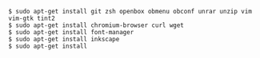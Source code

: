 
    $ sudo apt-get install git zsh openbox obmenu obconf unrar unzip vim vim-gtk tint2 
    $ sudo apt-get install chromium-browser curl wget
    $ sudo apt-get install font-manager
    $ sudo apt-get install inkscape
    $ sudo apt-get install